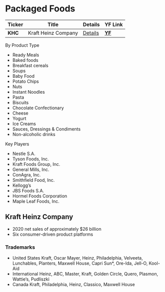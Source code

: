 # Packaged Foods

Ticker | Title | Details | YF Link
--- | --- | --- | ---
| **KHC** | Kraft Heinz Company | [Details](#Kraft-Heinz-Company) | **[YF](https://finance.yahoo.com/quote/KHC)** |

By Product Type
- Ready Meals
- Baked foods
- Breakfast cereals
- Soups
- Baby Food
- Potato Chips
- Nuts
- Instant Noodles  
- Pasta
- Biscuits
- Chocolate Confectionary  
- Cheese
- Yogurt
- Ice Creams
- Sauces, Dressings & Condiments
- Non-alcoholic drinks

Key Players
- Nestle S.A.
- Tyson Foods, Inc.
- Kraft Foods Group, Inc.
- General Mills, Inc.
- ConAgra, Inc.
- Smithfield Food, Inc.
- Kellogg’s
- JBS Foods S.A.
- Hormel Foods Corporation
- Maple Leaf Foods, Inc.

## Kraft Heinz Company
- 2020 net sales of approximately $26 billion
- Six consumer-driven product platforms

### Trademarks
- United States Kraft, Oscar Mayer, Heinz, Philadelphia, Velveeta, Lunchables, Planters, Maxwell House, Capri Sun*, Ore-Ida, Jell-O, Kool-Aid
- International Heinz, ABC, Master, Kraft, Golden Circle, Quero, Plasmon, Wattie’s, Pudliszki
- Canada Kraft, Philadelphia, Heinz, Classico, Maxwell House
